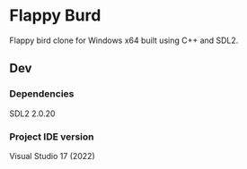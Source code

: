 # Flappy Burd

Flappy bird clone for Windows x64 built using C++ and SDL2.

## Dev

### Dependencies

SDL2 2.0.20

### Project IDE version

Visual Studio 17 (2022)